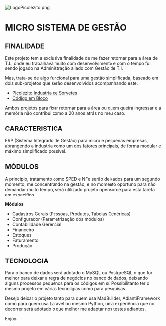![LogoPicolezito.png](https://github.com/emersonmuniz/SBM/blob/main/images/SBM%20Logo.png)


# MICRO SISTEMA DE GESTÃO


## FINALIDADE
Este projeto tem a exclusiva finalidade de me fazer retornar para a área de T.I., onde eu trabalhava muito com desenvolvimento e com o tempo fui sendo jogado na Administração aliado com Gestão de T.I.

Mas, trata-se de algo funcional para uma gestão simplificada, baseado em dois sub-projetos que serão desenvolvidos acompanhando este.

- [Picolézito Industria de Sorvetes](https://github.com/emersonmuniz/ICI/)
- [Código em Bloco](https://github.com/emersonmuniz/codigo-em-bloco)

Ambos projetos para fixar retornar para a área ou quem queira ingressar e a memória não contribui como a 20 anos atrás no meu caso.

## CARACTERISTICA

ERP (Sistema Integrado de Gestão) para micro e pequenas empresas, abrangendo a industria como um dos fatores principais, de forma modular e máximo simplificado possível.

## MÓDULOS
A principio, tratamento como SPED e NFe serão deixados para um segundo momento, me concentrando na gestão, e no momento oportuno para não demandar muito tempo, será utilizado projeto opensorce para esta tarefa em especifico.

**Módulos**
- Cadastros Gerais (Pessoas, Produtos, Tabelas Genéricas)
- Configurador (Parametrização dos módulos)
- Contabilidade Gerencial
- Financeiro
- Estoques
- Faturamento
- Produção

## TECNOLOGIA

Para o banco de dados será adotado o MySQL ou PostgreSQL o que for melhor para deixar a regra de negócios no banco de dados, deixando alguns processos pequenos para os códigos em sí. Possibilitanto ter o mesmo projeto em várias tecnoligias como para pesquisas.

Desejo deixar o projeto tanto para quem usa MadBuilder, AdiantiFramework como para quem usa Laravel ou mesmo Python, uma experiência que no decorrer será adotado o que melhor me adaptar nos testes adiantes.

Enjoy.
